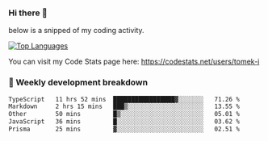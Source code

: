 ### Hi there 👋

<!--

- 🔭 Currently I am working on on some private projects including a Social Community and a Dating App
- 🌱 I’m currently diving deeper into BDD and UX
- 👯 I’m looking to collaborate on my "poker buddy" as well as my "fitness-pal" project :-)

-->

below is a snipped of my coding activity.
<!--
**tomek-i/tomek-i** is a ✨ _special_ ✨ repository because its `README.md` (this file) appears on your GitHub profile.

Here are some ideas to get you started:

- 🔭 I’m currently working on ...
- 🌱 I’m currently learning ...
- 👯 I’m looking to collaborate on ...
- 🤔 I’m looking for help with ...
- 💬 Ask me about ...
- 📫 How to reach me: ...
- 😄 Pronouns: ...
- ⚡ Fun fact: ...
-->
[![Top Languages](https://github-readme-stats.vercel.app/api/top-langs/?username=tomek-i&layout=compact)](https://github.com/tomek-i)

You can visit my Code Stats page here: https://codestats.net/users/tomek-i

### 💬 Weekly development breakdown
<!--START_SECTION:waka-->

```txt
TypeScript   11 hrs 52 mins  █████████████████▓░░░░░░░   71.26 %
Markdown     2 hrs 15 mins   ███▒░░░░░░░░░░░░░░░░░░░░░   13.55 %
Other        50 mins         █▒░░░░░░░░░░░░░░░░░░░░░░░   05.01 %
JavaScript   36 mins         █░░░░░░░░░░░░░░░░░░░░░░░░   03.62 %
Prisma       25 mins         ▓░░░░░░░░░░░░░░░░░░░░░░░░   02.51 %
```

<!--END_SECTION:waka-->

<!-- Actual text -->
<!--
### Social Media
You can find me on [![Twitter][1.2]][1]
-->

<!-- Icons -->

[1.2]: http://i.imgur.com/wWzX9uB.png 


<!-- Links to your social media accounts -->

[1]: https://twitter.com/tomek_i
